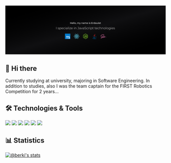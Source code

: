 [![Header](https://raw.githubusercontent.com/berki-devs/berki-devs/main/banner.png "Header")](https://github.com/berki-devs)


## 👋 Hi there
Currently studying at university, majoring in Software Engineering. In addition to studies, also I was the team captain for the FIRST Robotics Competition for 2 years...

## 🛠️ Technologies & Tools
![](https://img.shields.io/badge/Code-JavaScript-informational?style=flat&color=informational&logo=javascript)
![](https://img.shields.io/badge/Code-TypeScript-informational?logo=typescript)
![](https://img.shields.io/badge/Code-React-informational?style=flat&color=informational&logo=react)
![](https://img.shields.io/badge/Code-Node-informational?style=flat&color=informational&logo=node.js)
![](https://img.shields.io/badge/Tool-SCSS-informational?style=flat&color=warning&logo=sass)
![](https://img.shields.io/badge/Tool-Docker-informational?style=flat&color=warning&logo=docker)

## 📊 Statistics
[![@berki's stats](https://github-readme-stats.vercel.app/api?username=berki-devs&theme=dark&count_private=true)](https://github.com/anuraghazra/github-readme-stats)
